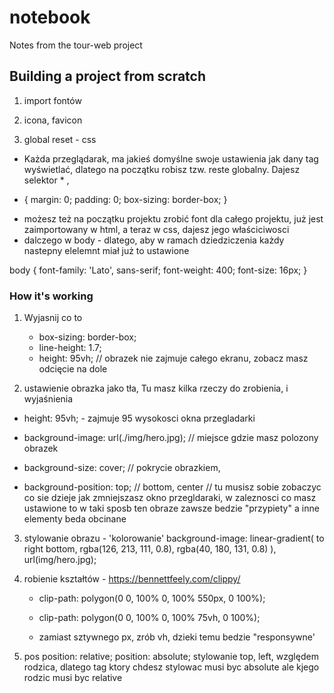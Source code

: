 #

# notebook

Notes from the tour-web project

## Building a project from scratch

1. import fontów
<link href="https://fonts.googleapis.com/css?family=Lato:100,300,400,700,900">

2. icona, favicon
<link rel="shortcut icon" type="image/jpg" href="img/favicon.png" />

3. global reset - css

- Każda przeglądarak, ma jakieś domyślne swoje ustawienia jak dany tag wyświetlać, dlatego na początku robisz tzw. reste globalny. Dajesz selektor \* ,

* {
  margin: 0;
  padding: 0;
  box-sizing: border-box;
  }

- możesz też na początku projektu zrobić font dla całego projektu, już jest zaimportowany w html, a teraz w css, dajesz jego właściciwosci
- dalczego w body - dlatego, aby w ramach dziedziczenia każdy nastepny elelemnt miał już to ustawione

body {
font-family: 'Lato', sans-serif;
font-weight: 400;
font-size: 16px;
}

### How it's working

1. Wyjasnij co to

   - box-sizing: border-box;
   - line-height: 1.7;
   - height: 95vh;
     // obrazek nie zajmuje całego ekranu, zobacz masz odcięcie na dole

2. ustawienie obrazka jako tła,
   Tu masz kilka rzeczy do zrobienia, i wyjaśnienia

- height: 95vh; - zajmuje 95 wysokosci okna przegladarki

- background-image: url(./img/hero.jpg);
  // miejsce gdzie masz polozony obrazek

- background-size: cover;
  // pokrycie obrazkiem,

- background-position: top; // bottom, center
  // tu musisz sobie zobaczyc co sie dzieje jak zmniejszasz okno przegldaraki, w zaleznosci co masz ustawione to w taki sposb ten obraze zawsze bedzie "przypiety" a inne elementy beda obcinane

3. stylowanie obrazu - 'kolorowanie'
   background-image: linear-gradient(
   to right bottom,
   rgba(126, 213, 111, 0.8),
   rgba(40, 180, 131, 0.8)
   ),
   url(img/hero.jpg);

4. robienie kształtów - https://bennettfeely.com/clippy/

   - clip-path: polygon(0 0, 100% 0, 100% 550px, 0 100%);

   - clip-path: polygon(0 0, 100% 0, 100% 75vh, 0 100%);

   - zamiast sztywnego px, zrób vh, dzieki temu bedzie "responsywne'

5. pos
   position: relative;
   position: absolute;
   stylowanie top, left, względem rodzica, dlatego tag ktory chdesz stylowac musi byc absolute ale kjego rodzic musi byc relative
